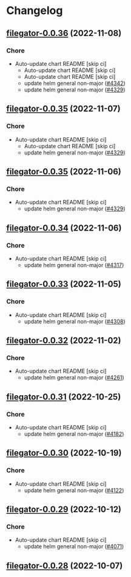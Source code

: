 # Changelog



## [filegator-0.0.36](https://github.com/truecharts/charts/compare/filegator-0.0.34...filegator-0.0.36) (2022-11-08)

### Chore

- Auto-update chart README [skip ci]
  - Auto-update chart README [skip ci]
  - Auto-update chart README [skip ci]
  - update helm general non-major ([#4342](https://github.com/truecharts/charts/issues/4342))
  - update helm general non-major ([#4329](https://github.com/truecharts/charts/issues/4329))




## [filegator-0.0.35](https://github.com/truecharts/charts/compare/filegator-0.0.34...filegator-0.0.35) (2022-11-07)

### Chore

- Auto-update chart README [skip ci]
  - Auto-update chart README [skip ci]
  - update helm general non-major ([#4329](https://github.com/truecharts/charts/issues/4329))




## [filegator-0.0.35](https://github.com/truecharts/charts/compare/filegator-0.0.34...filegator-0.0.35) (2022-11-06)

### Chore

- Auto-update chart README [skip ci]
  - update helm general non-major ([#4329](https://github.com/truecharts/charts/issues/4329))




## [filegator-0.0.34](https://github.com/truecharts/charts/compare/filegator-0.0.33...filegator-0.0.34) (2022-11-06)

### Chore

- Auto-update chart README [skip ci]
  - update helm general non-major ([#4317](https://github.com/truecharts/charts/issues/4317))




## [filegator-0.0.33](https://github.com/truecharts/charts/compare/filegator-0.0.32...filegator-0.0.33) (2022-11-05)

### Chore

- Auto-update chart README [skip ci]
  - update helm general non-major ([#4308](https://github.com/truecharts/charts/issues/4308))




## [filegator-0.0.32](https://github.com/truecharts/charts/compare/filegator-0.0.31...filegator-0.0.32) (2022-11-02)

### Chore

- Auto-update chart README [skip ci]
  - update helm general non-major ([#4261](https://github.com/truecharts/charts/issues/4261))




## [filegator-0.0.31](https://github.com/truecharts/charts/compare/filegator-0.0.30...filegator-0.0.31) (2022-10-25)

### Chore

- Auto-update chart README [skip ci]
  - update helm general non-major ([#4182](https://github.com/truecharts/charts/issues/4182))




## [filegator-0.0.30](https://github.com/truecharts/charts/compare/filegator-0.0.29...filegator-0.0.30) (2022-10-19)

### Chore

- Auto-update chart README [skip ci]
  - update helm general non-major ([#4122](https://github.com/truecharts/charts/issues/4122))




## [filegator-0.0.29](https://github.com/truecharts/charts/compare/filegator-0.0.28...filegator-0.0.29) (2022-10-12)

### Chore

- Auto-update chart README [skip ci]
  - update helm general non-major ([#4071](https://github.com/truecharts/charts/issues/4071))




## [filegator-0.0.28](https://github.com/truecharts/charts/compare/filegator-0.0.27...filegator-0.0.28) (2022-10-07)
